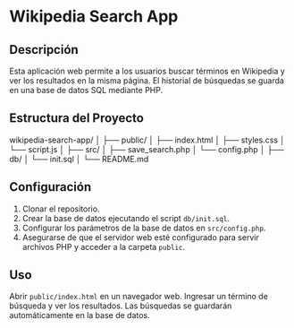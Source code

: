 # Wikipedia Search App

## Descripción
Esta aplicación web permite a los usuarios buscar términos en Wikipedia y ver los resultados en la misma página. El historial de búsquedas se guarda en una base de datos SQL mediante PHP.

## Estructura del Proyecto

wikipedia-search-app/
│
├── public/
│ ├── index.html
│ ├── styles.css
│ └── script.js
│
├── src/
│ ├── save_search.php
│ └── config.php
│
├── db/
│ └── init.sql
│
└── README.md


## Configuración
1. Clonar el repositorio.
2. Crear la base de datos ejecutando el script `db/init.sql`.
3. Configurar los parámetros de la base de datos en `src/config.php`.
4. Asegurarse de que el servidor web esté configurado para servir archivos PHP y acceder a la carpeta `public`.

## Uso
Abrir `public/index.html` en un navegador web. Ingresar un término de búsqueda y ver los resultados. Las búsquedas se guardarán automáticamente en la base de datos.



